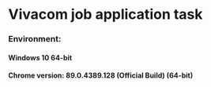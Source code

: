 <h1>Vivacom job application task</h1>
<h3>Environment:</h3>
<h4>Windows 10 64-bit</h4>
<h4>Chrome version: 89.0.4389.128 (Official Build) (64-bit)</h4>
